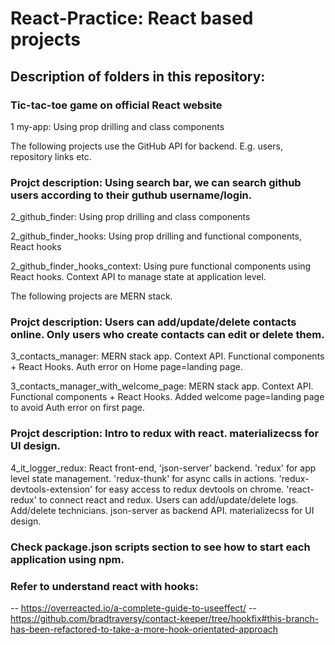 # React-Practice: React based projects

## Description of folders in this repository:

### Tic-tac-toe game on official React website

1 my-app: Using prop drilling and class components

The following projects use the GitHub API for backend. E.g. users, repository links etc.

### Projct description: Using search bar, we can search github users according to their guthub username/login.

2_github_finder: Using prop drilling and class components

2_github_finder_hooks: Using prop drilling and functional components, React hooks

2_github_finder_hooks_context: Using pure functional components using React hooks. Context API to manage state at application level.

The following projects are MERN stack. 

### Projct description: Users can add/update/delete contacts online. Only users who create contacts can edit or delete them.

3_contacts_manager: MERN stack app. Context API. Functional components + React Hooks. Auth error on Home page=landing page.

3_contacts_manager_with_welcome_page: MERN stack app. Context API. Functional components + React Hooks. Added welcome page=landing page to avoid Auth error on first page.

### Projct description: Intro to redux with react. materializecss for UI design.

4_it_logger_redux: React front-end, 'json-server' backend. 'redux' for app level state management. 'redux-thunk' for async calls in actions. 
'redux-devtools-extension' for easy access to redux devtools on chrome. 'react-redux' to connect react and redux. 
Users can add/update/delete logs. Add/delete technicians. json-server as backend API. materializecss for UI design.

### Check package.json scripts section to see how to start each application using npm.

### Refer to understand react with hooks:
-- https://overreacted.io/a-complete-guide-to-useeffect/
-- https://github.com/bradtraversy/contact-keeper/tree/hookfix#this-branch-has-been-refactored-to-take-a-more-hook-orientated-approach

